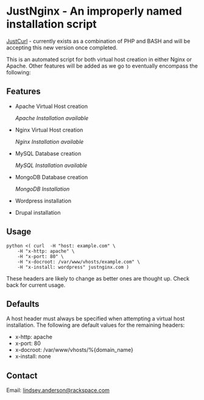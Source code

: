 JustNginx - An improperly named installation script
================================

[JustCurl](http://justcurl.com/) - currently exists as a combination of PHP and BASH and will be accepting this new version once completed.

This is an automated script for both virtual host creation in either Nginx or Apache. Other features will be added as we go to eventually encompass the following:

Features
-------------------------
* Apache Virtual Host creation

	_Apache Installation available_

* Nginx Virtual Host creation

	_Nginx Installation available_

* MySQL Database creation

	_MySQL Installation available_

* MongoDB Database creation

	_MongoDB Installation_

* Wordpress installation
* Drupal installation

Usage 
-------------------------

	python <( curl 	-H "host: example.com" \
		-H "x-http: apache" \
		-H "x-port: 80" \
		-H "x-docroot: /var/www/vhosts/example.com" \
		-H "x-install: wordpress" justnginx.com )


These headers are likely to change as better ones are thought up.  Check back for current usage. 

Defaults
-------------------------

A host header must always be specified when attempting a virtual host installation.  The following are default values for the remaining headers:

* x-http:    apache 
* x-port:    80
* x-docroot: /var/www/vhosts/%{domain_name}
* x-install: none


Contact
-------------------------

Email: lindsey.anderson@rackspace.com
